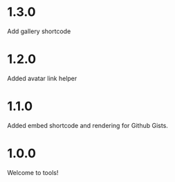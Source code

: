 # 1.3.0
Add gallery shortcode

# 1.2.0
Added avatar link helper

# 1.1.0

Added embed shortcode and rendering for Github Gists.

# 1.0.0

Welcome to tools!